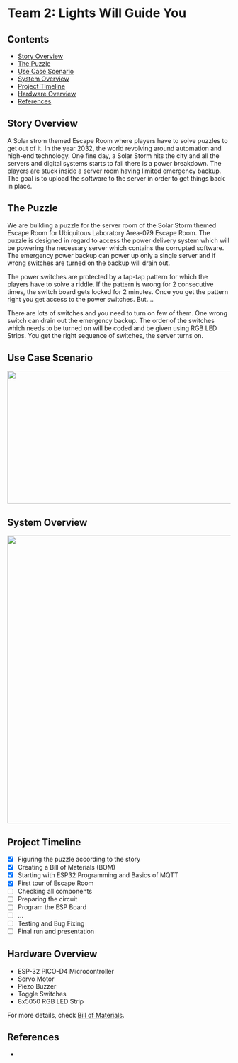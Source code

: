 # Team 2: Lights Will Guide You

## Contents
- [Story Overview](#1)
- [The Puzzle](#2)
- [Use Case Scenario](#3)
- [System Overview](#4)
- [Project Timeline](#5)
- [Hardware Overview](#6)
- [References](#7)

## Story Overview <a name="1"></a>
A Solar strom themed Escape Room where players have to solve puzzles to get out of it. In the year 2032, the world revolving around automation and high-end technology. One fine day, a Solar Storm hits the city and all the servers and digital systems starts to fail there is a power breakdown. The players are stuck inside a server room having limited emergency backup. The goal is to upload the software to the server in order to get things back in place.   

## The Puzzle <a name="2"></a>
We are building a puzzle for the server room of the Solar Storm themed Escape Room for Ubiquitous Laboratory Area-079 Escape Room. The puzzle is designed in regard to access the power delivery system which will be powering the necessary server which contains the corrupted software. The emergency power backup can power up only a single server and if wrong switches are turned on the backup will drain out. 

The power switches are protected by a tap-tap pattern for which the players have to solve a riddle. If the pattern is wrong for 2 consecutive times, the switch board gets locked for 2 minutes. Once you get the pattern right you get access to the power switches. But....

There are lots of switches and you need to turn on few of them. One wrong switch can drain out the emergency backup. The order of the switches which needs to be turned on will be coded and be given using RGB LED Strips. You get the right sequence of switches, the server turns on.

## Use Case Scenario <a name="3"></a>
<img src="https://github.com/ubilab-ws21/puzzle-2/blob/main/Documentation/use_case_scenario.jpg" height="300px" width="650px">

## System Overview <a name="4"></a>
<img src="https://github.com/ubilab-ws21/puzzle-2/blob/main/Documentation/system_overview.jpg" width="650px">

## Project Timeline <a name="5"></a>
- [x] Figuring the puzzle according to the story
- [x] Creating a Bill of Materials (BOM)
- [x] Starting with ESP32 Programming and Basics of MQTT 
- [x] First tour of Escape Room
- [ ] Checking all components
- [ ] Preparing the circuit
- [ ] Program the ESP Board
- [ ] ...
- [ ] Testing and Bug Fixing
- [ ] Final run and presentation

## Hardware Overview <a name="6"></a>
- ESP-32 PICO-D4 Microcontroller
- Servo Motor
- Piezo Buzzer
- Toggle Switches
- 8x5050 RGB LED Strip

For more details, check [Bill of Materials](https://github.com/ubilab-ws21/puzzle-2/blob/main/Bill%20of%20Materials.xlsx).

## References <a name="7"></a>
-
